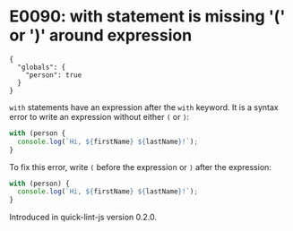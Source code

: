 # E0090: with statement is missing '(' or ')' around expression

```config-for-examples
{
  "globals": {
    "person": true
  }
}
```

`with` statements have an expression after the `with` keyword. It is a syntax
error to write an expression without either `(` or `)`:

```javascript
with (person {
  console.log(`Hi, ${firstName} ${lastName}!`);
}
```

To fix this error, write `(` before the expression or `)` after the expression:

```javascript
with (person) {
  console.log(`Hi, ${firstName} ${lastName}!`);
}
```

Introduced in quick-lint-js version 0.2.0.
